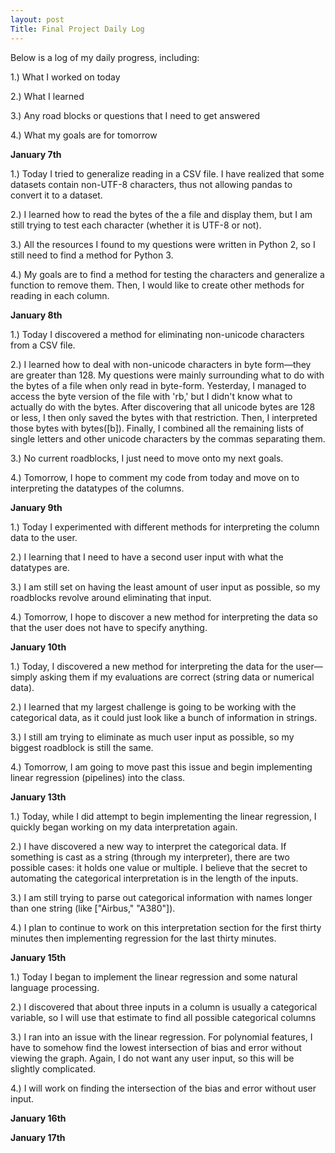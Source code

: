```yaml
---
layout: post
Title: Final Project Daily Log
---
```


Below is a log of my daily progress, including:

1.) What I worked on today

2.) What I learned

3.) Any road blocks or questions that I need to get answered

4.) What my goals are for tomorrow

**January 7th**

1.) Today I tried to generalize reading in a CSV file. I have realized that some datasets contain non-UTF-8 characters, thus not allowing pandas to convert it to a dataset.

2.) I learned how to read the bytes of the a file and display them, but I am still trying to test each character (whether it is UTF-8 or not).

3.) All the resources I found to my questions were written in Python 2, so I still need to find a method for Python 3.

4.) My goals are to find a method for testing the characters and generalize a function to remove them. Then, I would like to create other methods for reading in each column.

**January 8th**

1.) Today I discovered a method for eliminating non-unicode characters from a CSV file.

2.) I learned how to deal with non-unicode characters in byte form—they are greater than 128. My questions were mainly surrounding what to do with the bytes of a file when only read in byte-form. Yesterday, I managed to access the byte version of the file with 'rb,' but I didn't know what to actually do with the bytes. After discovering that all unicode bytes are 128 or less, I then only saved the bytes with that restriction. Then, I interpreted those bytes with bytes([b]). Finally, I combined all the remaining lists of single letters and other unicode characters by the commas separating them.

3.) No current roadblocks, I just need to move onto my next goals.

4.) Tomorrow, I hope to comment my code from today and move on to interpreting the datatypes of the columns.

**January 9th**

1.) Today I experimented with different methods for interpreting the column data to the user.

2.) I learning that I need to have a second user input with what the datatypes are.

3.) I am still set on having the least amount of user input as possible, so my roadblocks revolve around eliminating that input.

4.) Tomorrow, I hope to discover a new method for interpreting the data so that the user does not have to specify anything.

**January 10th**

1.) Today, I discovered a new method for interpreting the data for the user—simply asking them if my evaluations are correct (string data or numerical data).

2.) I learned that my largest challenge is going to be working with the categorical data, as it could just look like a bunch of information in strings.

3.) I still am trying to eliminate as much user input as possible, so my biggest roadblock is still the same.

4.) Tomorrow, I am going to move past this issue and begin implementing linear regression (pipelines) into the class.

**January 13th**

1.) Today, while I did attempt to begin implementing the linear regression, I quickly began working on my data interpretation again.

2.) I have discovered a new way to interpret the categorical data. If something is cast as a string (through my interpreter), there are two possible cases: it holds one value or multiple. I believe that the secret to automating the categorical interpretation is in the length of the inputs.

3.) I am still trying to parse out categorical information with names longer than one string (like ["Airbus," "A380"]).

4.) I plan to continue to work on this interpretation section for the first thirty minutes then implementing regression for the last thirty minutes.

**January 15th**

1.) Today I began to implement the linear regression and some natural language processing.

2.) I discovered that about three inputs in a column is usually a categorical variable, so I will use that estimate to find all possible categorical columns

3.) I ran into an issue with the linear regression. For polynomial features, I have to somehow find the lowest intersection of bias and error without viewing the graph. Again, I do not want any user input, so this will be slightly complicated.

4.) I will work on finding the intersection of the bias and error without user input.

**January 16th**

**January 17th**